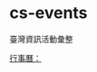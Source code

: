 # cs-events
臺灣資訊活動彙整

[行事曆：](https://calendar.google.com/calendar/u/0?cid=OWIxMTEwMTg5ZmNhZGFlMWNhYWJkZjFmOTBmODRiMWNkZmIyZDJmZGZkYTBjOTEwYjY2OWJjMjRhMGIzMDljZkBncm91cC5jYWxlbmRhci5nb29nbGUuY29t)
